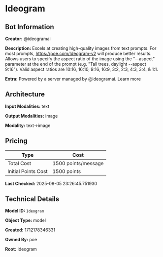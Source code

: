 # Ideogram

## Bot Information

**Creator:** @ideogramai

**Description:** Excels at creating high-quality images from text prompts. For most prompts, https://poe.com/Ideogram-v2 will produce better results. Allows users to specify the aspect ratio of the image using the "--aspect" parameter at the end of the prompt (e.g. "Tall trees, daylight --aspect 9:16"). Valid aspect ratios are 10:16, 16:10, 9:16, 16:9, 3:2, 2:3, 4:3, 3:4, & 1:1.

**Extra:** Powered by a server managed by @ideogramai. Learn more


## Architecture

**Input Modalities:** text

**Output Modalities:** image

**Modality:** text->image


## Pricing

| Type | Cost |
|------|------|
| Total Cost | 1500 points/message |
| Initial Points Cost | 1500 points |

**Last Checked:** 2025-08-05 23:26:45.751930


## Technical Details

**Model ID:** `Ideogram`

**Object Type:** model

**Created:** 1712178346331

**Owned By:** poe

**Root:** Ideogram
